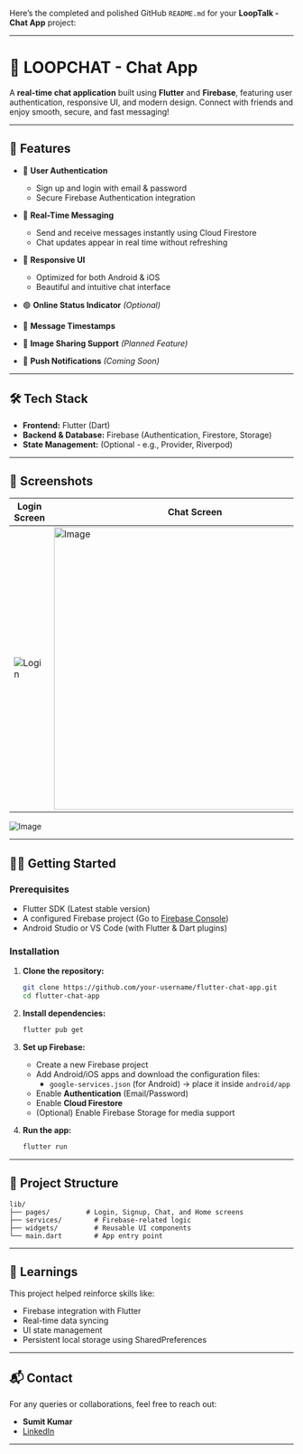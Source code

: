 Here’s the completed and polished GitHub `README.md` for your **LoopTalk - Chat App** project:

---

# 💬 LOOPCHAT - Chat App

A **real-time chat application** built using **Flutter** and **Firebase**, featuring user authentication, responsive UI, and modern design. Connect with friends and enjoy smooth, secure, and fast messaging!

---

## 🚀 Features

- 🔐 **User Authentication**
  - Sign up and login with email & password
  - Secure Firebase Authentication integration

- 💬 **Real-Time Messaging**
  - Send and receive messages instantly using Cloud Firestore
  - Chat updates appear in real time without refreshing

- 📱 **Responsive UI**
  - Optimized for both Android & iOS
  - Beautiful and intuitive chat interface

- 🟢 **Online Status Indicator** *(Optional)*
- 🧾 **Message Timestamps**
- 📸 **Image Sharing Support** *(Planned Feature)*
- 🔔 **Push Notifications** *(Coming Soon)*

---

## 🛠️ Tech Stack

- **Frontend:** Flutter (Dart)
- **Backend & Database:** Firebase (Authentication, Firestore, Storage)
- **State Management:** (Optional - e.g., Provider, Riverpod)

---

## 📸 Screenshots

| Login Screen | Chat Screen | User List | Profile Screen |
|--------------|-------------|-----------|----------------|
| ![Login](https://github.com/user-attachments/assets/98f31fa2-4120-4ed1-9542-2161c9a0e0fe) | <img src="https://github.com/user-attachments/assets/f3bcab12-a9e0-48db-a7e4-26d4d2870aaf" height="500" alt="Image" />| ![Image](https://github.com/user-attachments/assets/c289f25c-2a7e-479f-8615-5045fb69e1c1)| ![Image](https://github.com/user-attachments/assets/a452158d-986a-4f5e-8f27-e0a0c4cee875) |

![Image](https://github.com/user-attachments/assets/13b4e012-da3e-4fd6-93e6-13ca602801ca)

---

## 🧑‍💻 Getting Started

### Prerequisites

- Flutter SDK (Latest stable version)
- A configured Firebase project (Go to [Firebase Console](https://console.firebase.google.com/))
- Android Studio or VS Code (with Flutter & Dart plugins)

### Installation

1. **Clone the repository:**
   ```bash
   git clone https://github.com/your-username/flutter-chat-app.git
   cd flutter-chat-app
   ```

2. **Install dependencies:**
   ```bash
   flutter pub get
   ```

3. **Set up Firebase:**

   - Create a new Firebase project
   - Add Android/iOS apps and download the configuration files:
     - `google-services.json` (for Android) → place it inside `android/app`
   - Enable **Authentication** (Email/Password)
   - Enable **Cloud Firestore**
   - (Optional) Enable Firebase Storage for media support

4. **Run the app:**
   ```bash
   flutter run
   ```

---

## 📁 Project Structure

```
lib/
├── pages/         # Login, Signup, Chat, and Home screens
├── services/        # Firebase-related logic
├── widgets/         # Reusable UI components       
└── main.dart        # App entry point
```

---



## 🧠 Learnings

This project helped reinforce skills like:
- Firebase integration with Flutter
- Real-time data syncing
- UI state management
- Persistent local storage using SharedPreferences

---





## 📬 Contact

For any queries or collaborations, feel free to reach out:

- **Sumit Kumar**  
- [LinkedIn](https://www.linkedin.com/in/sumit-kumar-a6a69825a/)  


---
